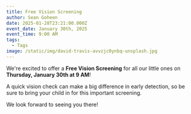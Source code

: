 ```yaml
---
title: Free Vision Screening
author: Sean Goheen
date: 2025-01-28T23:21:00.000Z
event_date: January 30th, 2025
event_time: 9:00 AM
tags:
  - Tags
image: /static/img/david-travis-avvzjc0ynbq-unsplash.jpg
---
```


We're excited to offer a **Free Vision Screening** for all our little ones on **Thursday, January 30th at 9 AM**!

A quick vision check can make a big difference in early detection, so be sure to bring your child in for this important screening.

We look forward to seeing you there!